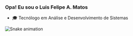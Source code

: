 ### Opa! Eu sou o Luis Felipe A. Matos

- 🎓 Tecnólogo em Análise e Desenvolvimento de Sistemas

![Snake animation](https://github.com/LuisFelipeMatos/LuisFelipeMatos/blob/output/github-contribution-grid-snake.svg)
